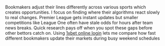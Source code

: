Bookmakers adjust their lines differently across various sports which creates opportunities. I focus on finding where their algorithms react slowly to real changes. Premier League gets instant updates but smaller competitions like League One often have stale odds for hours after team news breaks. Quick research pays off when you spot these gaps before other bettors catch on. Using [1xbet online login](https://bd1xbetlogin.com/) lets me compare how fast different bookmakers update their markets during busy weekend schedules